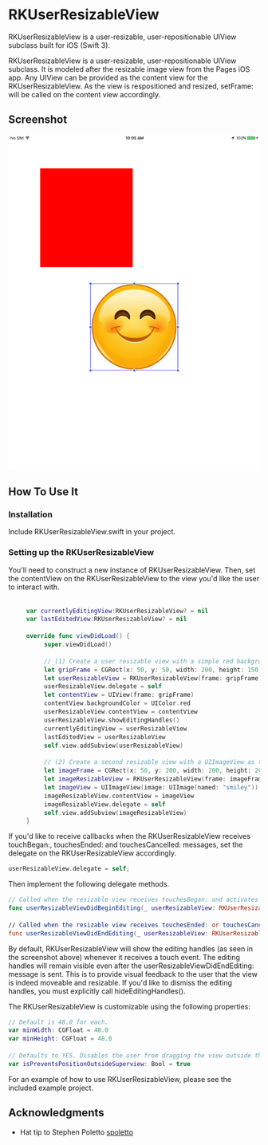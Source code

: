 # RKUserResizableView
RKUserResizableView is a user-resizable, user-repositionable UIView subclass built for iOS (Swift 3).


RKUserResizableView is a user-resizable, user-repositionable UIView subclass. It is modeled after the resizable image view from the Pages iOS app. Any UIView can be provided as the content view for the RKUserResizableView. As the view is respositioned and resized, setFrame: will be called on the content view accordingly.

Screenshot
----
![RKUserResizableViewScreenshot](/screenshot.png?raw=true "RKUserResizableView")

How To Use It
-------------

### Installation

Include RKUserResizableView.swift in your project.

### Setting up the RKUserResizableView

You'll need to construct a new instance of RKUserResizableView. Then, set the contentView on the RKUserResizableView to the view you'd like the user to interact with.

``` swift

     var currentlyEditingView:RKUserResizableView? = nil
     var lastEditedView:RKUserResizableView? = nil

     override func viewDidLoad() {
          super.viewDidLoad()

          // (1) Create a user resizable view with a simple red background content view.
          let gripFrame = CGRect(x: 50, y: 50, width: 200, height: 150)
          let userResizableView = RKUserResizableView(frame: gripFrame)
          userResizableView.delegate = self
          let contentView = UIView(frame: gripFrame)
          contentView.backgroundColor = UIColor.red
          userResizableView.contentView = contentView
          userResizableView.showEditingHandles()
          currentlyEditingView = userResizableView
          lastEditedView = userResizableView
          self.view.addSubview(userResizableView)

          // (2) Create a second resizable view with a UIImageView as the content.
          let imageFrame = CGRect(x: 50, y: 200, width: 200, height: 200)
          let imageResizableView = RKUserResizableView(frame: imageFrame)
          let imageView = UIImageView(image: UIImage(named: "smiley"))
          imageResizableView.contentView = imageView
          imageResizableView.delegate = self
          self.view.addSubview(imageResizableView)
     }
```

If you'd like to receive callbacks when the RKUserResizableView receives touchBegan:, touchesEnded: and touchesCancelled: messages, set the delegate on the RKUserResizableView accordingly. 

``` swift
userResizableView.delegate = self;
```

Then implement the following delegate methods.

``` swift
// Called when the resizable view receives touchesBegan: and activates the editing handles.
func userResizableViewDidBeginEditing(_ userResizableView: RKUserResizableView)

// Called when the resizable view receives touchesEnded: or touchesCancelled:
func userResizableViewDidEndEditing(_ userResizableView: RKUserResizableView)
```

By default, RKUserResizableView will show the editing handles (as seen in the screenshot above) whenever it receives a touch event. The editing handles will remain visible even after the userResizableViewDidEndEditing: message is sent. This is to provide visual feedback to the user that the view is indeed moveable and resizable. If you'd like to dismiss the editing handles, you must explicitly call hideEditingHandles().

The RKUserResizableView is customizable using the following properties:

``` swift
// Default is 48.0 for each.
var minWidth: CGFloat = 48.0
var minHeight: CGFloat = 48.0

// Defaults to YES. Disables the user from dragging the view outside the parent view's bounds.
var isPreventsPositionOutsideSuperview: Bool = true
```

For an example of how to use RKUserResizableView, please see the included example project.

## Acknowledgments

* Hat tip to Stephen Poletto [spoletto](https://github.com/spoletto)

